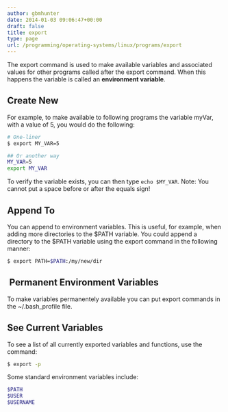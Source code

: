 ```yaml
---
author: gbmhunter
date: 2014-01-03 09:06:47+00:00
draft: false
title: export
type: page
url: /programming/operating-systems/linux/programs/export
---
```


The export command is used to make available variables and associated values for other programs called after the export command. When this happens the variable is called an **environment variable**.

## Create New

For example, to make available to following programs the variable myVar, with a value of 5, you would do the following:

```sh    
# One-liner
$ export MY_VAR=5

## Or another way
MY_VAR=5
export MY_VAR
```

To verify the variable exists, you can then type `echo $MY_VAR`. Note: You cannot put a space before or after the equals sign!

## Append To

You can append to environment variables. This is useful, for example, when adding more directories to the $PATH variable. You could append a directory to the $PATH variable using the export command in the following manner:

```sh    
$ export PATH=$PATH:/my/new/dir
```

##  Permanent Environment Variables

To make variables permanentely available you can put export commands in the ~/.bash_profile file.

## See Current Variables

To see a list of all currently exported variables and functions, use the command:

```sh    
$ export -p
```

Some standard environment variables include:

```sh
$PATH
$USER
$USERNAME
```